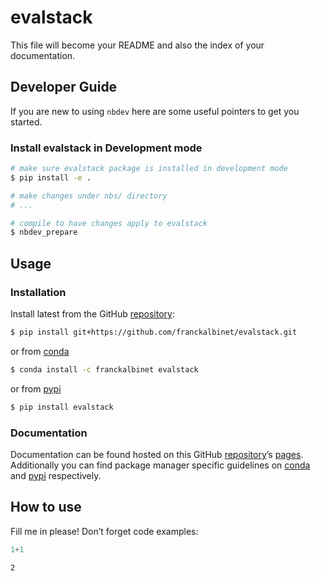 # evalstack


<!-- WARNING: THIS FILE WAS AUTOGENERATED! DO NOT EDIT! -->

This file will become your README and also the index of your
documentation.

## Developer Guide

If you are new to using `nbdev` here are some useful pointers to get you
started.

### Install evalstack in Development mode

``` sh
# make sure evalstack package is installed in development mode
$ pip install -e .

# make changes under nbs/ directory
# ...

# compile to have changes apply to evalstack
$ nbdev_prepare
```

## Usage

### Installation

Install latest from the GitHub
[repository](https://github.com/franckalbinet/evalstack):

``` sh
$ pip install git+https://github.com/franckalbinet/evalstack.git
```

or from [conda](https://anaconda.org/franckalbinet/evalstack)

``` sh
$ conda install -c franckalbinet evalstack
```

or from [pypi](https://pypi.org/project/evalstack/)

``` sh
$ pip install evalstack
```

### Documentation

Documentation can be found hosted on this GitHub
[repository](https://github.com/franckalbinet/evalstack)’s
[pages](https://franckalbinet.github.io/evalstack/). Additionally you
can find package manager specific guidelines on
[conda](https://anaconda.org/franckalbinet/evalstack) and
[pypi](https://pypi.org/project/evalstack/) respectively.

## How to use

Fill me in please! Don’t forget code examples:

``` python
1+1
```

    2
